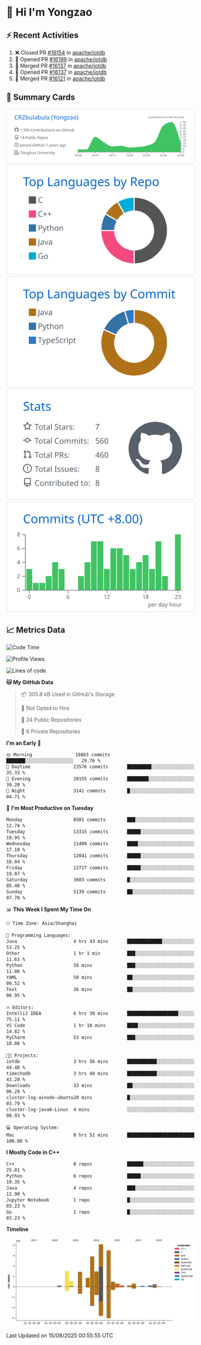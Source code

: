 # 👋 Hi I'm Yongzao

## ⚡ Recent Activities
<!--START_SECTION:activity-->
1. ❌ Closed PR [#16154](https://github.com/apache/iotdb/pull/16154) in [apache/iotdb](https://github.com/apache/iotdb)
2. 💪 Opened PR [#16189](https://github.com/apache/iotdb/pull/16189) in [apache/iotdb](https://github.com/apache/iotdb)
3. 🎉 Merged PR [#16137](https://github.com/apache/iotdb/pull/16137) in [apache/iotdb](https://github.com/apache/iotdb)
4. 💪 Opened PR [#16137](https://github.com/apache/iotdb/pull/16137) in [apache/iotdb](https://github.com/apache/iotdb)
5. 🎉 Merged PR [#16121](https://github.com/apache/iotdb/pull/16121) in [apache/iotdb](https://github.com/apache/iotdb)
<!--END_SECTION:activity-->

## 🎑 Summary Cards

[![](https://raw.githubusercontent.com/CRZbulabula/CRZbulabula/main/profile-summary-card-output/github/0-profile-details.svg)](https://github.com/vn7n24fzkq/github-profile-summary-cards)
[![](https://raw.githubusercontent.com/CRZbulabula/CRZbulabula/main/profile-summary-card-output/github/1-repos-per-language.svg)](https://github.com/vn7n24fzkq/github-profile-summary-cards) [![](https://raw.githubusercontent.com/CRZbulabula/CRZbulabula/main/profile-summary-card-output/github/2-most-commit-language.svg)](https://github.com/vn7n24fzkq/github-profile-summary-cards)
[![](https://raw.githubusercontent.com/CRZbulabula/CRZbulabula/main/profile-summary-card-output/github/3-stats.svg)](https://github.com/vn7n24fzkq/github-profile-summary-cards) [![](https://raw.githubusercontent.com/CRZbulabula/CRZbulabula/main/profile-summary-card-output/github/4-productive-time.svg)](https://github.com/vn7n24fzkq/github-profile-summary-cards)

## 📈 Metrics Data

<!--START_SECTION:waka-->
![Code Time](http://img.shields.io/badge/Code%20Time-1%2C125%20hrs%2035%20mins-blue)

![Profile Views](http://img.shields.io/badge/Profile%20Views-0-blue)

![Lines of code](https://img.shields.io/badge/From%20Hello%20World%20I%27ve%20Written-36.1%20million%20lines%20of%20code-blue)

**🐱 My GitHub Data** 

> 📦 305.8 kB Used in GitHub's Storage 
 > 
> 🚫 Not Opted to Hire
 > 
> 📜 24 Public Repositories 
 > 
> 🔑 6 Private Repositories 
 > 
**I'm an Early 🐤** 

```text
🌞 Morning                19863 commits       ███████░░░░░░░░░░░░░░░░░░   29.76 % 
🌆 Daytime                23576 commits       █████████░░░░░░░░░░░░░░░░   35.33 % 
🌃 Evening                20155 commits       ████████░░░░░░░░░░░░░░░░░   30.20 % 
🌙 Night                  3141 commits        █░░░░░░░░░░░░░░░░░░░░░░░░   04.71 % 
```
📅 **I'm Most Productive on Tuesday** 

```text
Monday                   8501 commits        ███░░░░░░░░░░░░░░░░░░░░░░   12.74 % 
Tuesday                  13315 commits       █████░░░░░░░░░░░░░░░░░░░░   19.95 % 
Wednesday                11409 commits       ████░░░░░░░░░░░░░░░░░░░░░   17.10 % 
Thursday                 12041 commits       █████░░░░░░░░░░░░░░░░░░░░   18.04 % 
Friday                   12727 commits       █████░░░░░░░░░░░░░░░░░░░░   19.07 % 
Saturday                 3603 commits        █░░░░░░░░░░░░░░░░░░░░░░░░   05.40 % 
Sunday                   5139 commits        ██░░░░░░░░░░░░░░░░░░░░░░░   07.70 % 
```


📊 **This Week I Spent My Time On** 

```text
🕑︎ Time Zone: Asia/Shanghai

💬 Programming Languages: 
Java                     4 hrs 43 mins       █████████████░░░░░░░░░░░░   53.25 % 
Other                    1 hr 1 min          ███░░░░░░░░░░░░░░░░░░░░░░   11.63 % 
Python                   58 mins             ███░░░░░░░░░░░░░░░░░░░░░░   11.00 % 
YAML                     50 mins             ██░░░░░░░░░░░░░░░░░░░░░░░   09.52 % 
Text                     36 mins             ██░░░░░░░░░░░░░░░░░░░░░░░   06.95 % 

🔥 Editors: 
IntelliJ IDEA            6 hrs 39 mins       ███████████████████░░░░░░   75.11 % 
VS Code                  1 hr 18 mins        ████░░░░░░░░░░░░░░░░░░░░░   14.82 % 
PyCharm                  53 mins             ███░░░░░░░░░░░░░░░░░░░░░░   10.08 % 

🐱‍💻 Projects: 
iotdb                    3 hrs 56 mins       ███████████░░░░░░░░░░░░░░   44.48 % 
timechodb                3 hrs 49 mins       ███████████░░░░░░░░░░░░░░   43.20 % 
Downloads                33 mins             ██░░░░░░░░░░░░░░░░░░░░░░░   06.29 % 
cluster-log-ainode-ubuntu20 mins             █░░░░░░░░░░░░░░░░░░░░░░░░   03.79 % 
cluster-log-java8-Linux  4 mins              ░░░░░░░░░░░░░░░░░░░░░░░░░   00.93 % 

💻 Operating System: 
Mac                      8 hrs 51 mins       █████████████████████████   100.00 % 
```

**I Mostly Code in C++** 

```text
C++                      8 repos             ██████░░░░░░░░░░░░░░░░░░░   25.81 % 
Python                   6 repos             █████░░░░░░░░░░░░░░░░░░░░   19.35 % 
Java                     4 repos             ███░░░░░░░░░░░░░░░░░░░░░░   12.90 % 
Jupyter Notebook         1 repo              █░░░░░░░░░░░░░░░░░░░░░░░░   03.23 % 
Go                       1 repo              █░░░░░░░░░░░░░░░░░░░░░░░░   03.23 % 
```



**Timeline**

![Lines of Code chart](https://raw.githubusercontent.com/CRZbulabula/CRZbulabula/main/assets/bar_graph.png)


 Last Updated on 15/08/2025 00:55:55 UTC
<!--END_SECTION:waka-->

